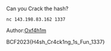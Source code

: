 Can you Crack the hash?

`nc 143.198.83.162 1337`

Author:[Oxf4h1m](https://fb.com/fa11m)

BCF2023{H4sh_Cr4ck1ng_1s_Fun_1337}